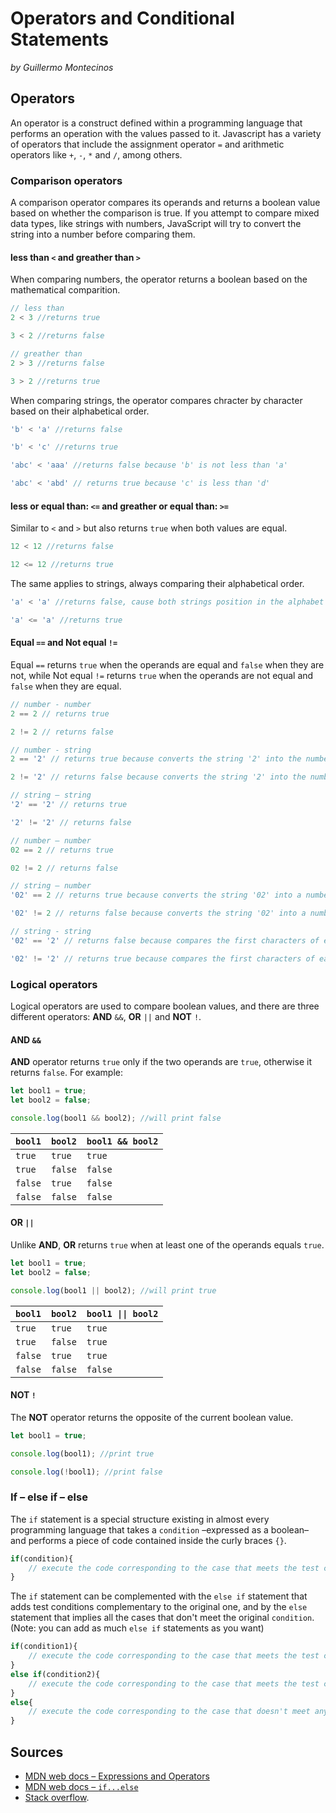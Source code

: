 # Operators and Conditional Statements
*by Guillermo Montecinos*

## Operators
An operator is a construct defined within a programming language that performs an operation with the values passed to it. Javascript has a variety of operators that include the assignment operator `=` and arithmetic operators like `+`, `-`, `*` and `/`, among others.
### Comparison operators
A comparison operator compares its operands and returns a boolean value based on whether the comparison is true. If you attempt to compare mixed data types, like strings with numbers, JavaScript will try to convert the string into a number before comparing them.

#### less than `<` and greather than `>`
When comparing numbers, the operator returns a boolean based on the mathematical comparition.

```js
// less than
2 < 3 //returns true 

3 < 2 //returns false 

// greather than
2 > 3 //returns false 

3 > 2 //returns true 
```

When comparing strings, the operator compares chracter by character based on their alphabetical order.
```js
'b' < 'a' //returns false

'b' < 'c' //returns true

'abc' < 'aaa' //returns false because 'b' is not less than 'a'

'abc' < 'abd' // returns true because 'c' is less than 'd'
```

#### less or equal than: `<=` and greather or equal than: `>=`
Similar to `<` and `>` but also returns `true` when both values are equal.
```js
12 < 12 //returns false

12 <= 12 //returns true
```

The same applies to strings, always comparing their alphabetical order.

```js
'a' < 'a' //returns false, cause both strings position in the alphabet are the same, thus not different

'a' <= 'a' //returns true
```

#### Equal `==` and Not equal `!=`
Equal `==` returns `true` when the operands are equal and `false` when they are not, while Not equal `!=` returns `true` when the operands are not equal and `false` when they are equal.

```js
// number - number
2 == 2 // returns true

2 != 2 // returns false

// number - string
2 == '2' // returns true because converts the string '2' into the number 2

2 != '2' // returns false because converts the string '2' into the number 2, then both numbers are equal

// string – string
'2' == '2' // returns true

'2' != '2' // returns false

// number – number
02 == 2 // returns true

02 != 2 // returns false

// string – number
'02' == 2 // returns true because converts the string '02' into a number: 2

'02' != 2 // returns false because converts the string '02' into a number: 2, which is equal to 2

// string - string
'02' == '2' // returns false because compares the first characters of each string, and '2' is not equal to '2'

'02' != '2' // returns true because compares the first characters of each string, and '2' is not equal to '2'
```

### Logical operators
Logical operators are used to compare boolean values, and there are three different operators: **AND** `&&`, **OR** `||` and **NOT** `!`.

#### **AND** `&&`
**AND** operator returns `true` only if the two operands are `true`, otherwise it returns `false`. For example:

```js
let bool1 = true;
let bool2 = false;

console.log(bool1 && bool2); //will print false
```

|`bool1`|`bool2`|`bool1 && bool2`|
|---|---|---|
|`true`|`true`|`true`|
|`true`|`false`|`false`|
|`false`|`true`|`false`|
|`false`|`false`|`false`|

#### **OR** `||`
Unlike **AND**, **OR** returns `true` when at least one of the operands equals `true`.

```js
let bool1 = true;
let bool2 = false;

console.log(bool1 || bool2); //will print true
```

|`bool1`|`bool2`|`bool1 \|\| bool2`|
|---|---|---|
|`true`|`true`|`true`|
|`true`|`false`|`true`|
|`false`|`true`|`true`|
|`false`|`false`|`false`|

#### **NOT** `!`
The **NOT** operator returns the opposite of the current boolean value.

```js
let bool1 = true;

console.log(bool1); //print true

console.log(!bool1); //print false
```

### If – else if – else
The `if` statement is a special structure existing in almost every programming language that takes a `condition` –expressed as a boolean– and performs a piece of code contained inside the curly braces `{}`. 

```js
if(condition){
    // execute the code corresponding to the case that meets the test condition
}
```

The `if` statement can be complemented with the `else if` statement that adds test conditions complementary to the original one, and by the `else` statement that implies all the cases that don't meet the original `condition`. (Note: you can add as much `else if` statements as you want)

```js
if(condition1){
    // execute the code corresponding to the case that meets the test condition1
}
else if(condition2){
    // execute the code corresponding to the case that meets the test condition2
}
else{
    // execute the code corresponding to the case that doesn't meet any of the conditions above
}
```

## Sources
* [MDN web docs – Expressions and Operators](https://developer.mozilla.org/en-US/docs/Web/JavaScript/Guide/Expressions_and_Operators)
* [MDN web docs – `if...else`](https://developer.mozilla.org/en-US/docs/Web/JavaScript/Reference/Statements/if...else)
* [Stack overflow](https://stackoverflow.com/questions/10863092/why-is-string-11-less-than-string-3).
